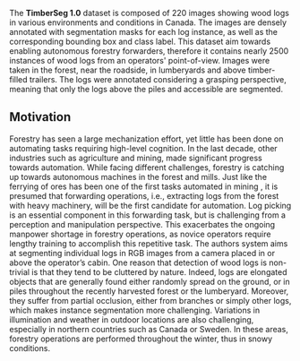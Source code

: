 The **TimberSeg 1.0** dataset is composed of 220 images showing wood logs in various environments and conditions in Canada. The images are densely annotated with segmentation masks for each log instance, as well as the corresponding bounding box and class label. This dataset aim towards enabling autonomous forestry forwarders, therefore it contains nearly 2500 instances of wood logs from an operators' point-of-view. Images were taken in the forest, near the roadside, in lumberyards and above timber-filled trailers. The logs were annotated considering a grasping perspective, meaning that only the logs above the piles and accessible are segmented.

## Motivation

Forestry has seen a large mechanization effort, yet little
has been done on automating tasks requiring high-level cognition. In the last decade, other industries such as agriculture
and mining, made significant progress towards automation.
While facing different challenges, forestry is catching up towards autonomous machines in the forest and mills.
Just like the ferrying of ores has been one of the first tasks
automated in mining , it is presumed that forwarding
operations, i.e., extracting logs from the forest with heavy
machinery, will be the first candidate for automation.
Log picking is an essential component in this forwarding
task, but is challenging from a perception and manipulation perspective. This exacerbates the ongoing manpower
shortage in forestry operations, as novice operators require
lengthy training to accomplish this repetitive task. The authors system aims at segmenting
individual logs in RGB images from a camera placed in
or above the operator’s cabin. One reason that detection of wood logs is non-trivial is that they
tend to be cluttered by nature. Indeed, logs are elongated
objects that are generally found either randomly spread on
the ground, or in piles throughout the recently harvested
forest or the lumberyard. Moreover, they suffer from partial
occlusion, either from branches or simply other logs, which
makes instance segmentation more challenging. Variations
in illumination and weather in outdoor locations are also
challenging, especially in northern countries such as Canada
or Sweden. In these areas, forestry operations are performed
throughout the winter, thus in snowy conditions.
